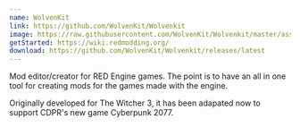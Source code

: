 ```yaml
---
name: WolvenKit
link: https://github.com/WolvenKit/Wolvenkit
image: https://raw.githubusercontent.com/WolvenKit/Wolvenkit/master/assets/screenshot.png
getStarted: https://wiki.redmodding.org/
download: https://github.com/WolvenKit/Wolvenkit/releases/latest
---
```


Mod editor/creator for RED Engine games. The point is to have an all in one tool for creating mods for the games made with the engine.

Originally developed for The Witcher 3, it has been adapated now to support CDPR's new game Cyberpunk 2077.
